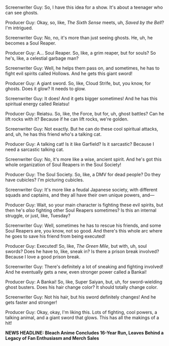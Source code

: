 Screenwriter Guy: So, I have this idea for a show. It's about a teenager who can see ghosts.

Producer Guy: Okay, so, like, *The Sixth Sense* meets, uh, *Saved by the Bell*? I'm intrigued.

Screenwriter Guy: No, no, it's more than just seeing ghosts. He, uh, he becomes a Soul Reaper.

Producer Guy: A... Soul Reaper. So, like, a grim reaper, but for souls? So he's, like, a celestial garbage man?

Screenwriter Guy: Well, he helps them pass on, and sometimes, he has to fight evil spirits called Hollows. And he gets this giant sword!

Producer Guy: A giant sword. So, like, Cloud Strife, but, you know, for ghosts. Does it glow? It needs to glow.

Screenwriter Guy: It does! And it gets bigger sometimes! And he has this spiritual energy called Reiatsu!

Producer Guy: Reiatsu. So, like, the Force, but for, uh, ghost battles? Can he lift rocks with it? Because if he can lift rocks, we're golden.

Screenwriter Guy: Not exactly. But he can do these cool spiritual attacks, and, uh, he has this friend who's a talking cat.

Producer Guy: A talking cat! Is it like Garfield? Is it sarcastic? Because I need a sarcastic talking cat.

Screenwriter Guy: No, it's more like a wise, ancient spirit. And he's got this whole organization of Soul Reapers in the Soul Society!

Producer Guy: The Soul Society. So, like, a DMV for dead people? Do they have cubicles? I'm picturing cubicles.

Screenwriter Guy: It's more like a feudal Japanese society, with different squads and captains, and they all have their own unique powers, and—

Producer Guy: Wait, so your main character is fighting these evil spirits, but then he's *also* fighting other Soul Reapers sometimes? Is this an internal struggle, or just, like, Tuesday?

Screenwriter Guy: Well, sometimes he has to rescue his friends, and some Soul Reapers are, you know, not so good. And there's this whole arc where he goes to save his friend from being executed!

Producer Guy: Executed! So, like, *The Green Mile*, but with, uh, soul swords? Does he have to, like, sneak in? Is there a prison break involved? Because I love a good prison break.

Screenwriter Guy: There's definitely a lot of sneaking and fighting involved! And he eventually gets a new, even stronger power called a Bankai!

Producer Guy: A Bankai! So, like, Super Saiyan, but, uh, for sword-wielding ghost busters. Does his hair change color? It should totally change color.

Screenwriter Guy: Not his hair, but his sword definitely changes! And he gets faster and stronger!

Producer Guy: Okay, okay, I'm liking this. Lots of fighting, cool powers, a talking animal, and a giant sword that glows. This has all the makings of a hit!

**NEWS HEADLINE: Bleach Anime Concludes 16-Year Run, Leaves Behind a Legacy of Fan Enthusiasm and Merch Sales**
